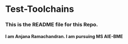 # Test-Toolchains
### This is the README file for this Repo. 
#### I am Anjana Ramachandran. I am pursuing MS AIE-BME

